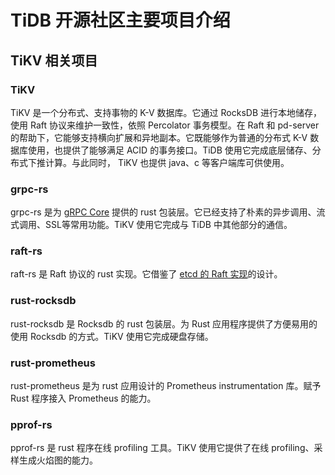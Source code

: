 # TiDB 开源社区主要项目介绍 

## TiKV 相关项目

### TiKV

TiKV 是一个分布式、支持事物的 K-V 数据库。它通过 RocksDB 进行本地储存，使用 Raft 协议来维护一致性，依照 Percolator 事务模型。在 Raft 和 pd-server 的帮助下，它能够支持横向扩展和异地副本。它既能够作为普通的分布式 K-V 数据库使用，也提供了能够满足 ACID 的事务接口。TiDB 使用它完成底层储存、分布式下推计算。与此同时， TiKV 也提供 java、c 等客户端库可供使用。

### grpc-rs

grpc-rs 是为 [gRPC Core](https://github.com/grpc/grpc) 提供的 rust 包装层。它已经支持了朴素的异步调用、流式调用、SSL等常用功能。TiKV 使用它完成与 TiDB 中其他部分的通信。

### raft-rs

raft-rs 是 Raft 协议的 rust 实现。它借鉴了 [etcd 的 Raft 实现](https://github.com/etcd-io/etcd/tree/master/raft)的设计。

### rust-rocksdb

rust-rocksdb 是 Rocksdb 的 rust 包装层。为 Rust 应用程序提供了方便易用的使用 Rocksdb 的方式。TiKV 使用它完成硬盘存储。

### rust-prometheus

rust-prometheus 是为 rust 应用设计的 Prometheus instrumentation 库。赋予 Rust 程序接入 Prometheus 的能力。

### pprof-rs

pprof-rs 是 rust 程序在线 profiling 工具。TiKV 使用它提供了在线 profiling、采样生成火焰图的能力。